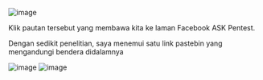 ![image](https://github.com/6D756E6972/3108CTF/assets/129729880/4eb2a140-f6ed-40ef-ba11-59f6068e7637)

Klik pautan tersebut yang membawa kita ke laman Facebook ASK Pentest.

Dengan sedikit penelitian, saya menemui satu link pastebin yang mengandungi bendera didalamnya

![image](https://github.com/6D756E6972/3108CTF/assets/129729880/22a4973d-bb56-466c-bd5e-2a2d7f27fbc3)
![image](https://github.com/6D756E6972/3108CTF/assets/129729880/01c80d54-33a0-463f-afe6-dd649563c689)
